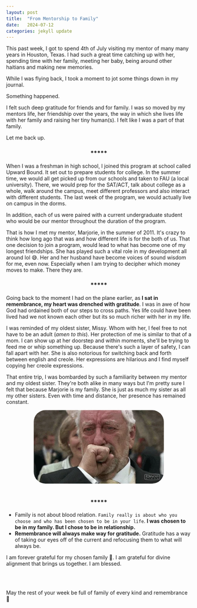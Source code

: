 ```yaml
---
layout: post
title:  "From Mentorship to Family"
date:   2024-07-12
categories: jekyll update
--- 
```


This past week, I got to spend 4th of July visiting my mentor of many many years in Houston, Texas. I had such a great time catching up with her, spending time with her family, meeting her baby, being around other haitians and making new memories. 

While I was flying back, I took a moment to jot some things down in my journal. 

Something happened. 

I felt such deep gratitude for friends and for family. I was so moved by my mentors life, her friendship over the years, the way in which she lives life with her family and raising her tiny human(s). I felt like I was a part of that family. 

Let me back up.

<h3 style="display: flex; justify-content: center;">*****</h3>

When I was a freshman in high school, I joined this program at school called Upward Bound. It set out to prepare students for college. In the summer time, we would all get picked up from our schools and taken to FAU (a local university). There, we would prep for the SAT/ACT, talk about college as a whole, walk around the campus, meet different professors and also interact with different students. The last week of the program, we would actually live on campus in the dorms. 

In addition, each of us were paired with a current undergraduate student who would be our mentor throughout the duration of the program. 

That is how I met my mentor, Marjorie, in the summer of 2011. It's crazy to think how long ago that was and how different life is for the both of us. That one decision to join a program, would lead to what has become one of my longest friendships. She has played such a vital role in my development all around lol :sweat_smile:. Her and her husband have become voices of sound wisdom for me, even now. Especially when I am trying to decipher which money moves to make. There they are. 

<h3 style="display: flex; justify-content: center;">*****</h3>

Going back to the moment I had on the plane earlier, as **I sat in remembrance, my heart was drenched with gratitude**. I was in awe of how  God had ordained both of our steps to cross paths. Yes life could have been lived had we not known each other but its so much richer with her in my life.

I was reminded of my oldest sister, Missy. Whom with her, I feel free to not have to be an adult (*amen to this*). Her protection of me is similar to that of a mom. I can show up at her doorstep and within moments, she'll be trying to feed me or whip something up. Because there's such a layer of safety, I can fall apart with her. She is also notorious for switching back and forth between english and creole. Her expressions are hilarious and I find myself copying her creole expressions.

That entire trip, I was bombarded by such a familiarity between my mentor and my oldest sister. They're both alike in many ways but I'm pretty sure I felt that because Marjorie is my family. She is just as much my sister as all my other sisters. Even with time and distance, her presence has remained constant.

<div style="display: flex; justify-content: center;">
  <img src="/assets/crying.webp"  style ="border-radius:2rem;" alt="timeout gif">
</div> <br>

<h3 style="display: flex; justify-content: center;">*****</h3>


* Family is not about blood relation. `Family really is about who you choose and who has been chosen to be in your life`. **I was chosen to be in my family. But I chose to be in relationship.** 
* **Remembrance will always make way for gratitude.** Gratitude has a way of taking our eyes off of the current and refocusing them to what will always be.

I am forever grateful for my chosen family :brown_heart:. I am grateful for divine alignment that brings us together. I am blessed. 

<br><br>

May the rest of your week be full of family of every kind and remembrance :pray:


